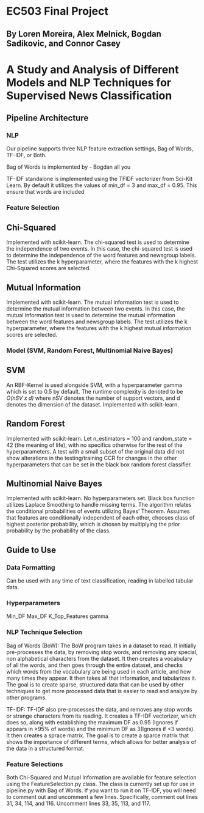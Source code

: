 # EC503 Final Project
## By Loren Moreira, Alex Melnick, Bogdan Sadikovic, and Connor Casey
# A Study and Analysis of Different Models and NLP Techniques for Supervised News Classification
## Pipeline Architecture
### NLP
Our pipeline supports three NLP feature extraction settings, Bag of Words, TF-IDF, or Both.

Bag of Words is implemented by - Bogdan all you

TF-IDF standalone is implemented using the TFIDF vectorizer from Sci-Kit Learn. By default it utilizes
the values of min_df = 3 and max_df = 0.95. This ensure that words are included 
### Feature Selection
## Chi-Squared
Implemented with scikit-learn. The chi-squared test is used to determine the independence of two events. In this case, the chi-squared test is used to determine the independence of the word features and newsgroup labels. The test utilizes the k hyperparameter, where the features with the k highest Chi-Squared scores are selected. 

## Mutual Information
Implemented with scikit-learn. The mutual information test is used to determine the mutual information between two events. In this case, the mutual information test is used to determine the mutual information between the word features and newsgroup labels. The test utilizes the k hyperparameter, where the features with the k highest mutual information scores are selected.

### Model (SVM, Random Forest, Multinomial Naive Bayes)
## SVM
An RBF-Kernel is used alongside SVM, with a hyperparameter gamma which is set to 0.5 by default. The runtime complexity is denoted to be *O(nSV x d)* where nSV denotes the number of support vectors, and d denotes the dimension of the dataset. Implemented with scikit-learn. 

## Random Forest
Implemented with scikit-learn. Let n_estimators = 100 and random_state = 42 (the meaning of life), with no specifics otherwise for the rest of the hyperparameters. A test with a small subset of the original data did not show alterations in the testing/training CCR for changes in the other hyperparameters that can be set in the black box random forest classifier. 

## Multinomial Naive Bayes
Implemented with scikit-learn. No hyperparameters set. Black box function utilizes Laplace Smoothing to handle missing terms. The algorithm relates the conditional probabilities of events utilizing Bayes’ Theorem. Assumes that features are conditionally independent of each other, chooses class of highest posterior probability, which is chosen by multiplying the prior probability by the probability of the class.


## Guide to Use
### Data Formatting
Can be used with any time of text classification, reading in labelled tabular data. 
### Hyperparameters
Min_DF
Max_DF
K_Top_Features
gamma
### NLP Technique Selection
Bag of Words (BoW):
The BoW program takes in a dataset to read. It initially pre-processes the data, by removing stop words, and removing any special, non alphabetical characters from the dataset. It then creates a vocabulary of all the words, and then goes through the entire dataset, and checks which words from the vocabulary are being used in each article, and how many times they appear. It then takes all that information, and tabularizes it. The goal is to create sparse, structured data that can be used by other techniques to get more processed data that is easier to read and analyze by other programs. 


TF-IDF:
TF-IDF also pre-processes the data, and removes any stop words or strange characters from its reading. It creates a TF-IDF vectorizer, which does so, along with establishing the maximum DF as 0.95 (Ignores if appears in >95% of words) and the minimum DF as 3(Ignores if <3 words). It then creates a sprace matrix. The goal is to create a sparce matrix that shows the importance of different terms, which allows for better analysis of the data in a structured format. 



### Feature Selections
Both Chi-Squared and Mutual Information are available for feature selection using the FeatureSelection.py class. The class is currently set up for use in pipeline.py with Bag of Words. If you want to run it on TF-IDF, you will need to comment out and uncomment a few lines. Specifically, comment out lines 31, 34, 114, and 116. Uncomment lines 33, 35, 113, and 117. 

